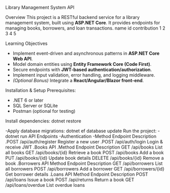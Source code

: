  Library Management System API

 Overview
This project is a RESTful backend service for a library management system, built using **ASP.NET Core**. It provides endpoints for managing books, borrowers, and loan transactions.
name                  id                                      contribution
1
2
3
4
5

 Learning Objectives
- Implement event-driven and asynchronous patterns in **ASP.NET Core Web API**.
- Model domain entities using **Entity Framework Core (Code First)**.
- Secure endpoints with **JWT-based authentication/authorization**.
- Implement input validation, error handling, and logging middleware.
- *(Optional Bonus)* Integrate a **React/Angular/Blazor front-end**.

Installation & Setup
 Prerequisites:
- .NET 6 or later
- SQL Server or SQLite
- Postman (optional for testing)

Install dependencies:
dotnet restore

-Apply database migrations:
dotnet ef database update
Run the project:
-dotnet run
API Endpoints
-Authentication
-Method	Endpoint	Description
.POST	/api/auth/register	Register a new user
.POST	/api/auth/login	Login & receive JWT
                .Books API
.Method	Endpoint	Description
GET	/api/books	List all books
GET	/api/books/{id}	Retrieve a book
POST	/api/books	Add a book
PUT	/api/books/{id}	Update book details
DELETE	/api/books/{id}	Remove a book
                .Borrowers API
Method	Endpoint	Description
GET	/api/borrowers	List all borrowers
POST	/api/borrowers	Add a borrower
GET	/api/borrowers/{id}	Get borrower details
               .Loans API
Method	Endpoint	Description
POST	/api/loans	Issue a book
POST	/api/returns	Return a book
GET	/api/loans/overdue	List overdue loans
